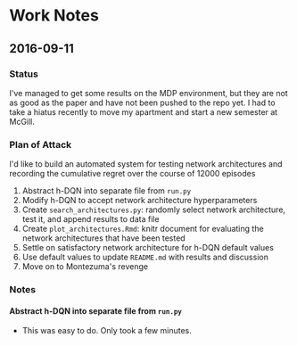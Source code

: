 # Work Notes

## 2016-09-11

### Status
I've managed to get some results on the MDP environment, but they are not as good as the paper and have not been pushed to the repo yet. I had to take a hiatus recently to move my apartment and start a new semester at McGill.

### Plan of Attack
I'd like to build an automated system for testing network architectures and recording the cumulative regret over the course of 12000 episodes

1. Abstract h-DQN into separate file from `run.py`
2. Modify h-DQN to accept network architecture hyperparameters
3. Create `search_architectures.py`: randomly select network architecture, test it, and append results to data file
4. Create `plot_architectures.Rmd`: knitr document for evaluating the network architectures that have been tested
5. Settle on satisfactory network architecture for h-DQN default values
6. Use default values to update `README.md` with results and discussion
7. Move on to Montezuma's revenge

### Notes

#### Abstract h-DQN into separate file from `run.py`

- This was easy to do. Only took a few minutes.
